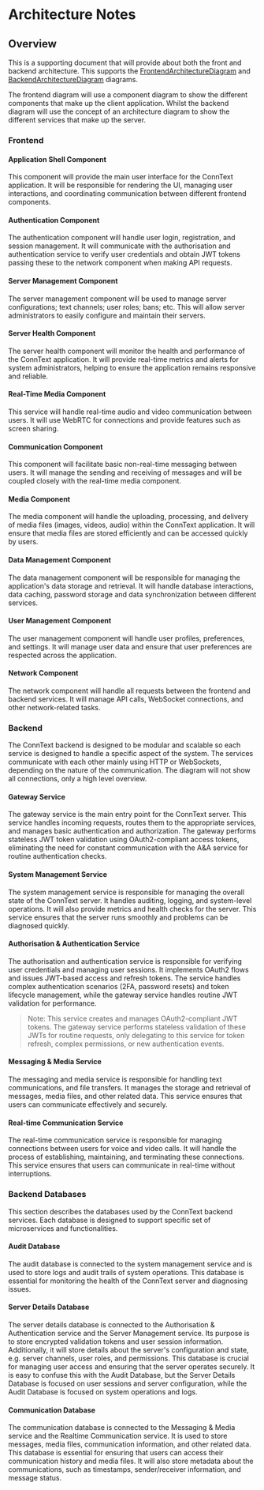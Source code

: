 # Architecture Notes

## Overview
This is a supporting document that will provide about both the front and backend architecture. This supports the [FrontendArchitectureDiagram](Diagrams/FrontendArchitectureDiagram.png) and [BackendArchitectureDiagram](Diagrams/BackendArchitectureDiagram.png) diagrams.

The frontend diagram will use a component diagram to show the different components that make up the client application. Whilst the backend diagram will use the concept of an architecture diagram to show the different services that make up the server.

### Frontend

#### Application Shell Component
This component will provide the main user interface for the ConnText application. It will be responsible for rendering the UI, managing user interactions, and coordinating communication between different frontend components.

#### Authentication Component
The authentication component will handle user login, registration, and session management. It will communicate with the authorisation and authentication service to verify user credentials and obtain JWT tokens passing these to the network component when making API requests.

#### Server Management Component
The server management component will be used to manage server configurations; text channels; user roles; bans; etc. This will allow server administrators to easily configure and maintain their servers.

#### Server Health Component
The server health component will monitor the health and performance of the ConnText application. It will provide real-time metrics and alerts for system administrators, helping to ensure the application remains responsive and reliable.

#### Real-Time Media Component
This service will handle real-time audio and video communication between users. It will use WebRTC for connections and provide features such as screen sharing.

#### Communication Component
This component will facilitate basic non-real-time messaging between users. It will manage the sending and receiving of messages and will be coupled closely with the real-time media component.

#### Media Component
The media component will handle the uploading, processing, and delivery of media files (images, videos, audio) within the ConnText application. It will ensure that media files are stored efficiently and can be accessed quickly by users.

#### Data Management Component
The data management component will be responsible for managing the application's data storage and retrieval. It will handle database interactions, data caching, password storage and data synchronization between different services.

#### User Management Component
The user management component will handle user profiles, preferences, and settings. It will manage user data and ensure that user preferences are respected across the application.

#### Network Component
The network component will handle all requests between the frontend and backend services. It will manage API calls, WebSocket connections, and other network-related tasks.

### Backend
The ConnText backend is designed to be modular and scalable so each service is designed to handle a specific aspect of the system. The services communicate with each other mainly using HTTP or WebSockets, depending on the nature of the communication. The diagram will not show all connections, only a high level overview.

#### Gateway Service
The gateway service is the main entry point for the ConnText server. This service handles incoming requests, routes them to the appropriate services, and manages basic authentication and authorization. The gateway performs stateless JWT token validation using OAuth2-compliant access tokens, eliminating the need for constant communication with the A&A service for routine authentication checks.

#### System Management Service
The system management service is responsible for managing the overall state of the ConnText server. It handles auditing, logging, and system-level operations. It will also provide metrics and health checks for the server. This service ensures that the server runs smoothly and problems can be diagnosed quickly.

#### Authorisation & Authentication Service
The authorisation and authentication service is responsible for verifying user credentials and managing user sessions. It implements OAuth2 flows and issues JWT-based access and refresh tokens. The service handles complex authentication scenarios (2FA, password resets) and token lifecycle management, while the gateway service handles routine JWT validation for performance.

> Note: This service creates and manages OAuth2-compliant JWT tokens. The gateway service performs stateless validation of these JWTs for routine requests, only delegating to this service for token refresh, complex permissions, or new authentication events.

#### Messaging & Media Service
The messaging and media service is responsible for handling text communications, and file transfers. It manages the storage and retrieval of messages, media files, and other related data. This service ensures that users can communicate effectively and securely.

#### Real-time Communication Service
The real-time communication service is responsible for managing connections between users for voice and video calls. It will handle the process of establishing, maintaining, and terminating these connections. This service ensures that users can communicate in real-time without interruptions.

### Backend Databases
This section describes the databases used by the ConnText backend services. Each database is designed to support specific set of microservices and functionalities.

#### Audit Database
The audit database is connected to the system management service and is used to store logs and audit trails of system operations. This database is essential for monitoring the health of the ConnText server and diagnosing issues.

#### Server Details Database
The server details database is connected to the Authorisation & Authentication service and the Server Management service. Its purpose is to store encrypted validation tokens and user session information. Additionally, it will store details about the server's configuration and state, e.g. server channels, user roles, and permissions. This database is crucial for managing user access and ensuring that the server operates securely. It is easy to confuse this with the Audit Database, but the Server Details Database is focused on user sessions and server configuration, while the Audit Database is focused on system operations and logs.

#### Communication Database
The communication database is connected to the Messaging & Media service and the Realtime Communication service. It is used to store messages, media files, communication information, and other related data. This database is essential for ensuring that users can access their communication history and media files. It will also store metadata about the communications, such as timestamps, sender/receiver information, and message status.
